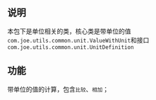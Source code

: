 ## 说明
本包下是单位相关的类，核心类是带单位的值`com.joe.utils.common.unit.ValueWithUnit`和接口`com.joe.utils.common.unit.UnitDefinition`

## 功能
带单位的值的计算，包含`比较`、`相加`；